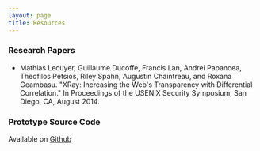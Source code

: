 ```yaml
---
layout: page
title: Resources
---
```


### Research Papers

* Mathias Lecuyer, Guillaume Ducoffe, Francis Lan, Andrei Papancea, Theofilos Petsios, Riley Spahn, Augustin Chaintreau, and Roxana Geambasu. "XRay: Increasing the Web's Transparency with Differential Correlation." In Proceedings of the USENIX Security Symposium, San Diego, CA, August 2014.

### Prototype Source Code

Available on [Github](https://github.com/MatLecu/xray)





